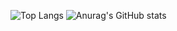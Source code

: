 ![Top Langs](https://github-readme-stats.vercel.app/api/top-langs/?username=Tiewly&layout=compact&langs_count=20&custom_title=Used-Languages)
![Anurag's GitHub stats](https://github-readme-stats.vercel.app/api?username=Tiewly&show_icons=true&theme=dracula)
